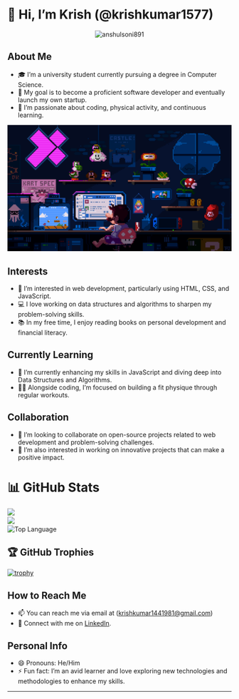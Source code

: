 # 👋 Hi, I’m Krish  (@krishkumar1577)

<p align="center">
  <img src="https://komarev.com/ghpvc/?username=krishkumar1577&label=Profile%20views&color=0e75b6&style=flat" alt="anshulsoni891" />
</p>

## About Me
- 🎓 I’m a university student currently pursuing a degree in Computer Science.
- 🌟 My goal is to become a proficient software developer and eventually launch my own startup.
- 🧠 I’m passionate about coding, physical activity, and continuous learning.

![Image](kode)

## Interests
- 👀 I’m interested in web development, particularly using HTML, CSS, and JavaScript.
- 💻 I love working on data structures and algorithms to sharpen my problem-solving skills.
- 📚 In my free time, I enjoy reading books on personal development and financial literacy.

## Currently Learning
- 🌱 I’m currently enhancing my skills in JavaScript and diving deep into Data Structures and Algorithms.
- 🏋️‍♂️ Alongside coding, I’m focused on building a fit physique through regular workouts.

## Collaboration
- 💞️ I’m looking to collaborate on open-source projects related to web development and problem-solving challenges.
- 🚀 I’m also interested in working on innovative projects that can make a positive impact.

# 📊 GitHub Stats
![](https://github-readme-stats.vercel.app/api?username=krishkumar1577&theme=dark&hide_border=false&include_all_commits=true&count_private=true)<br/>
![](https://nirzak-streak-stats.vercel.app/?user=krishkumar1577&theme=dark&hide_border=false)<br/>
<img alt = "Top Language" src="https://github-readme-stats.vercel.app/api/top-langs/?username=krishkumar1577&theme=dark&hide_border=false&include_all_commits=true&count_private=true&layout=compact"/>

## 🏆 GitHub Trophies
[![trophy](https://github-profile-trophy.vercel.app/?username=krishkumar1577&theme=onedark)]([https://github.com/ryo-ma/github-profile-trophy](https://github-profile-trophy.vercel.app/?username=ryo-ma&theme=monokai))


## How to Reach Me
- 📫 You can reach me via email at (krishkumar1441981@gmail.com)
- 📱 Connect with me on [LinkedIn](https://www.linkedin.com/in/krishkumar1577/).

## Personal Info
- 😄 Pronouns: He/Him
- ⚡ Fun fact: I’m an avid learner and love exploring new technologies and methodologies to enhance my skills.

---

